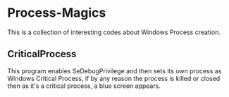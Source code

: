 # Process-Magics
This is a collection of interesting codes about Windows Process creation.


## CriticalProcess
This program enables SeDebugPrivilege and then sets its own process as Windows Critical Process, if by any reason the process is killed or closed then as it's a critical process, a blue screen appears.
